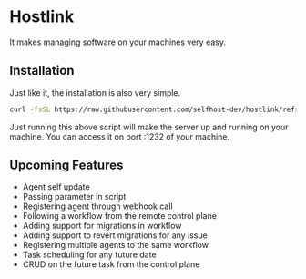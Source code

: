 
# Hostlink

It makes managing software on your machines very easy.

## Installation

Just like it, the installation is also very simple.

```sh
curl -fsSL https://raw.githubusercontent.com/selfhost-dev/hostlink/refs/heads/main/scripts/linux/install.sh | sudo sh
```

Just running this above script will make the server up and running on your
machine. You can access it on port :1232 of your machine.

## Upcoming Features

- Agent self update
- Passing parameter in script
- Registering agent through webhook call
- Following a workflow from the remote control plane
- Adding support for migrations in workflow
- Adding support to revert migrations for any issue
- Registering multiple agents to the same workflow
- Task scheduling for any future date
- CRUD on the future task from the control plane
